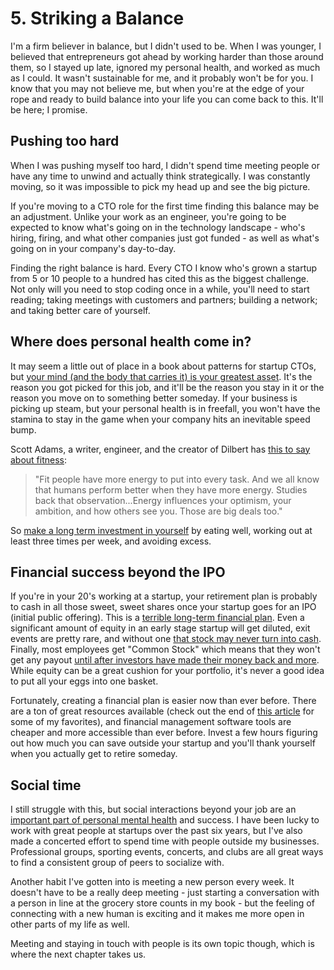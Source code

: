 # 5. Striking a Balance

I'm a firm believer in balance, but I didn't used to be. When I was younger, I believed that entrepreneurs got ahead by working harder than those around them, so I stayed up late, ignored my personal health, and worked as much as I could. It wasn't sustainable for me, and it probably won't be for you. I know that you may not believe me, but when you're at the edge of your rope and ready to build balance into your life you can come back to this. It'll be here; I promise.

## Pushing too hard

When I was pushing myself too hard, I didn't spend time meeting people or have any time to unwind and actually think strategically. I was constantly moving, so it was impossible to pick my head up and see the big picture.

If you're moving to a CTO role for the first time finding this balance may be an adjustment. Unlike your work as an engineer, you're going to be expected to know what's going on in the technology landscape - who's hiring, firing, and what other companies just got funded - as well as what's going on in your company's day-to-day.

Finding the right balance is hard. Every CTO I know who's grown a startup from 5 or 10 people to a hundred has cited this as the biggest challenge. Not only will you need to stop coding once in a while, you'll need to start reading; taking meetings with customers and partners; building a network; and taking better care of yourself.

## Where does personal health come in?

It may seem a little out of place in a book about patterns for startup CTOs, but [your mind (and the body that carries it) is your greatest asset](https://80000hours.org/career-guide/how-to-be-successful/). It's the reason you got picked for this job, and it'll be the reason you stay in it or the reason you move on to something better someday. If your business is picking up steam, but your personal health is in freefall, you won't have the stamina to stay in the game when your company hits an inevitable speed bump.

Scott Adams, a writer, engineer, and the creator of Dilbert has [this to say about fitness](http://blog.dilbert.com/post/103051087451/health-as-a-competitive-edge):

> "Fit people have more energy to put into every task. And we all know that humans perform better when they have more energy. Studies back that observation...Energy influences your optimism, your ambition, and how others see you. Those are big deals too."

So [make a long term investment in yourself](https://www.karllhughes.com/posts/health-investment-success) by eating well, working out at least three times per week, and avoiding excess.

## Financial success beyond the IPO

If you're in your 20's working at a startup, your retirement plan is probably to cash in all those sweet, sweet shares once your startup goes for an IPO (initial public offering). This is a [terrible long-term financial plan](https://www.karllhughes.com/posts/startup-retirement). Even a significant amount of equity in an early stage startup will get diluted, exit events are pretty rare, and without one [that stock may never turn into cash](https://www.quora.com/If-a-startup-doesnt-issue-an-IPO-isnt-acquired-will-an-employees-equity-ever-be-worth-anything). Finally, most employees get "Common Stock" which means that they won't get any payout [until after investors have made their money back and more](http://stockoptioncounsel.com/blog/negotiating-equity-what-is-the-total-preference/2014/2/13). While equity can be a great cushion for your portfolio, it's never a good idea to put all your eggs into one basket.

Fortunately, creating a financial plan is easier now than ever before. There are a ton of great resources available (check out the end of [this article](https://www.karllhughes.com/posts/startup-retirement) for some of my favorites), and financial management software tools are cheaper and more accessible than ever before. Invest a few hours figuring out how much you can save outside your startup and you'll thank yourself when you actually get to retire someday.

## Social time

I still struggle with this, but social interactions beyond your job are an [important part of personal mental health](https://www.nia.nih.gov/about/living-long-well-21st-century-strategic-directions-research-aging/research-suggests-positive) and success. I have been lucky to work with great people at startups over the past six years, but I've also made a concerted effort to spend time with people outside my businesses. Professional groups, sporting events, concerts, and clubs are all great ways to find a consistent group of peers to socialize with.

Another habit I've gotten into is meeting a new person every week. It doesn't have to be a really deep meeting - just starting a conversation with a person in line at the grocery store counts in my book - but the feeling of connecting with a new human is exciting and it makes me more open in other parts of my life as well.

Meeting and staying in touch with people is its own topic though, which is where the next chapter takes us.
